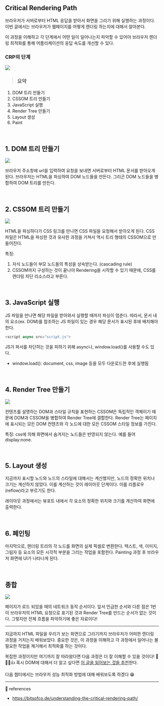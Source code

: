 ## Critical Rendering Path

브라우저가 서버로부터 HTML 응답을 받아서 화면을 그리기 위해 실행하는 과정이다.
이번 글에서는 브라우저가 웹페이지를 어떻게 렌더링 하는지에 대해서 알아본다.

이 과정을 이해하고 각 단계에서 어떤 일이 일어나는지 파악할 수 있어야 브라우저 렌더링 최적화를 통해 어플리케이션의 응답 속도를 개선할 수 있다.

### CRP의 단계

![](https://velog.velcdn.com/images/soopy368/post/fa0cef8f-d6d9-4502-9a2e-46225cd7067e/image.jpeg)

> ### 요약

1. DOM 트리 만들기
2. CSSOM 트리 만들기
3. JavaScript 실행
4. Render Tree 만들기
5. Layout 생성
6. Paint

<br>

## 1. DOM 트리 만들기

![](https://velog.velcdn.com/images/soopy368/post/f6b8c3bf-70c0-4e31-9cab-177bdf69b4a0/image.png)

브라우저 주소창에 url을 입력하여 요청을 보내면 서버로부터 HTML 문서를 받아오게 된다. 브라우저는 HTML을 파싱하여 DOM 노드들을 만든다. 그리곤 DOM 노드들을 병합하여 DOM 트리를 만든다.

<br>

## 2. CSSOM 트리 만들기

![](https://velog.velcdn.com/images/soopy368/post/e1742704-1160-48a2-8121-613560d35fc9/image.png)

HTML을 파싱하다가 CSS 링크를 만나면 CSS 파일을 요청해서 받아오게 된다. CSS 파일은 HTML을 파싱한 것과 유사한 과정을 거쳐서 역시 트리 형태의 CSSOM으로 만들어진다.

특징:

1. 자식 노드들이 부모 노드들의 특성을 상속받는다. (cascading rule)
2. CSSOM까지 구성하는 것이 끝나야 Rendering을 시작할 수 있기 때문에, CSS를 렌더링 차단 리소스라고 부른다.

<br>

## 3. JavaScript 실행

JS 파일을 만나면 해당 파일을 받아와서 실행할 때까지 파싱이 멈춘다. 따라서, 문서 내의 요소(ex. DOM)를 참조하는 JS 파일이 있는 경우 해당 문서가 표시된 후에 배치해야 한다.

```javascript
<script async src="script.js">
```

JS가 파서를 차단하는 것을 피하기 위해 async나, window.load()를 사용할 수도 있다.

- window.load(): document, css, image 등을 모두 다운로드한 후에 실행됨

<br>

## 4. Render Tree 만들기

![](https://velog.velcdn.com/images/soopy368/post/2c7ee171-c733-4bf6-9a73-3aa57a693b0e/image.png)

컨텐츠를 설명하는 DOM과 스타일 규칙을 표현하는 CSSOM은 독립적인 객체이기 때문에 DOM과 CSSOM을 병합하여 Render Tree에 결합한다. Render Tree는 페이지에 표시되는 모든 DOM 컨텐츠와 각 노드에 대한 모든 CSSOM 스타일 정보를 가진다.

특징: css에 의해 화면에서 숨겨지는 노드들은 반영되지 않는다. 예를 들어 display:none.

<br>

## 5. Layout 생성

지금까지 표시할 노드와 노드의 스타일에 대해서는 계산했지만, 노드의 정확한 위치나 크기는 계산하지 않았다. 이를 계산하는 것이 레이아웃 단계이다. 이를 리플로우(reflow)라고 부르기도 한다.

레이아웃 과정에서는 뷰포트 내에서 각 요소의 정확한 위치와 크기를 계산하여 화면에 출력한다.

<br>

## 6. 페인팅

마지막으로, 렌더링 트리의 각 노드를 화면의 실제 픽셀로 변환한다. 텍스트, 색, 이미지, 그림자 등 요소의 모든 시각적 부분을 그리는 작업을 포함한다. Painting 과정 후 브라우저 화면에 UI가 나타나게 된다.

<br>

## 종합

![](https://velog.velcdn.com/images/soopy368/post/570b4373-a740-4010-a338-80a30e5e9873/image.png)

페이지가 로드 되었을 때의 네트워크 동작 순서이다. 앞서 언급한 순서와 다른 점은 1번이 브라우저의 HTML 요청으로 표기된 것과 Render Tree를 만드는 순서가 없는 것이다. 그렇지만 전체 흐름을 파악하기에 좋은 자료이다!

---

지금까지 HTML 파일을 우리가 보는 화면으로 그리기까지 브라우저가 어떠한 렌더링 과정을 거치는지 배워보았다. 중요한 것은, 이 과정을 이해하고 각 과정에서 일어나는 불필요한 작업을 제거해서 최적화를 하는 것이다.

복잡한 과정이지만 여기까지 잘 따라왔다면 다음 과정은 더 잘 이해할 수 있을 것이다! 👏👏👏👍
혹시 DOM에 대해서 더 알고 싶다면 [이 글을 읽어보는 것을 추천](./DOM,BOM,JS.md)한다.

다음 챕터에서는 브라우저 성능 최적화 방법에 대해 배워보도록 하겠다 😁

---

📄 references

- https://bitsofco.de/understanding-the-critical-rendering-path/
